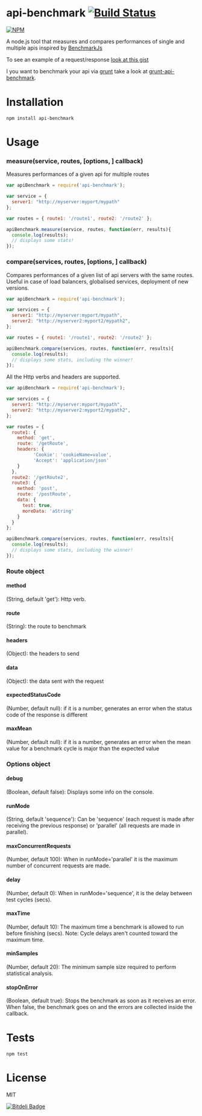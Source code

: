 api-benchmark [![Build Status](https://secure.travis-ci.org/matteofigus/api-benchmark.png?branch=master)](http://travis-ci.org/matteofigus/api-benchmark)
=============

[![NPM](https://nodei.co/npm/api-benchmark.png?downloads=true)](https://npmjs.org/package/api-benchmark)

A node.js tool that measures and compares performances of single and multiple apis inspired by [BenchmarkJs](http://benchmarkjs.com/)

To see an example of a request/response [look at this gist](https://gist.github.com/matteofigus/6651234)

I you want to benchmark your api via [grunt](http://gruntjs.com/) take a look at [grunt-api-benchmark](https://github.com/matteofigus/grunt-api-benchmark).

# Installation

```shell
npm install api-benchmark
```

# Usage

### measure(service, routes, [options, ] callback)

Measures performances of a given api for multiple routes

```js
var apiBenchmark = require('api-benchmark');

var service = { 
  server1: "http://myserver:myport/mypath"
};

var routes = { route1: '/route1', route2: '/route2' };

apiBenchmark.measure(service, routes, function(err, results){
  console.log(results);
  // displays some stats!
});
```

### compare(services, routes, [options, ] callback)

Compares performances of a given list of api servers with the same routes. Useful in case of load balancers, globalised services, deployment of new versions.

```js
var apiBenchmark = require('api-benchmark');

var services = { 
  server1: "http://myserver:myport/mypath",
  server2: "http://myserver2:myport2/mypath2",
};

var routes = { route1: '/route1', route2: '/route2' };

apiBenchmark.compare(services, routes, function(err, results){
  console.log(results);
  // displays some stats, including the winner!
});
```

All the Http verbs and headers are supported.

```js
var apiBenchmark = require('api-benchmark');

var services = { 
  server1: "http://myserver:myport/mypath",
  server2: "http://myserver2:myport2/mypath2",
};

var routes = { 
  route1: {
    method: 'get',
    route: '/getRoute',
    headers: {
          'Cookie': 'cookieName=value',
          'Accept': 'application/json'
    }
  },
  route2: '/getRoute2',
  route3: { 
    method: 'post', 
    route: '/postRoute', 
    data: { 
      test: true, 
      moreData: 'aString' 
    }
  }
};

apiBenchmark.compare(services, routes, function(err, results){
  console.log(results);
  // displays some stats, including the winner!
});
```

### Route object

#### method
  (String, default 'get'): Http verb.

#### route
  (String): the route to benchmark

#### headers
  (Object): the headers to send

#### data
  (Object): the data sent with the request

#### expectedStatusCode
  (Number, default null): if it is a number, generates an error when the status code of the response is different

#### maxMean
  (Number, default null): if it is a number, generates an error when the mean value for a benchmark cycle is major than the expected value

### Options object

#### debug
  (Boolean, default false): Displays some info on the console.

#### runMode
  (String, default 'sequence'): Can be 'sequence' (each request is made after receiving the previous response) or 'parallel' (all requests are made in parallel).

#### maxConcurrentRequests
  (Number, default 100): When in runMode='parallel' it is the maximum number of concurrent requests are made.

#### delay
  (Number, default 0): When in runMode='sequence', it is the delay between test cycles (secs).

#### maxTime
  (Number, default 10): The maximum time a benchmark is allowed to run before finishing (secs).
  Note: Cycle delays aren't counted toward the maximum time.

#### minSamples
  (Number, default 20): The minimum sample size required to perform statistical analysis.

#### stopOnError
  (Boolean, default true): Stops the benchmark as soon as it receives an error. When false, the benchmark goes on and the errors are collected inside the callback.
  
# Tests

```shell
npm test
```

# License

MIT

[![Bitdeli Badge](https://d2weczhvl823v0.cloudfront.net/matteofigus/api-benchmark/trend.png)](https://bitdeli.com/free "Bitdeli Badge")
